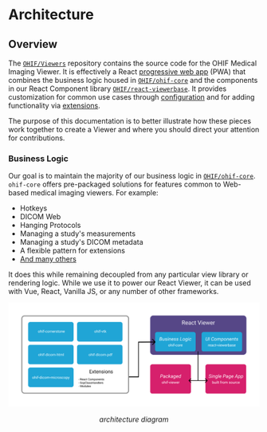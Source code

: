 # Architecture

## Overview

The [`OHIF/Viewers`](https://github.com/OHIF/Viewers/tree/react) repository contains the source code for the OHIF Medical Imaging Viewer. It is effectively a React [progressive web app](https://developers.google.com/web/progressive-web-apps/) (PWA) that combines the business logic housed in [`OHIF/ohif-core`](https://github.com/OHIF/ohif-core) and the components in our React Component library [`OHIF/react-viewerbase`](https://github.com/OHIF/react-viewerbase). It provides customization for common use cases through [configuration](../essentials/configuration.md) and for adding functionality via [extensions](./extensions.md).

The purpose of this documentation is to better illustrate how these pieces work together to create a Viewer and where you should direct your attention for contributions.

### Business Logic

Our goal is to maintain the majority of our business logic in [`OHIF/ohif-core`](https://github.com/OHIF/ohif-core). `ohif-core` offers pre-packaged solutions for features common to Web-based medical imaging viewers. For example:

- Hotkeys
- DICOM Web
- Hanging Protocols
- Managing a study's measurements
- Managing a study's DICOM metadata
- A flexible pattern for extensions
- [And many others](https://github.com/OHIF/ohif-core/blob/master/src/index.js#L49-L69)

It does this while remaining decoupled from any particular view library or
rendering logic. While we use it to power our React Viewer, it can be used with Vue, React, Vanilla JS, or any number of other frameworks.

![Architecture Diagram](../assets/img/architecture-diagram.png)

<center><i>architecture diagram</i></center>